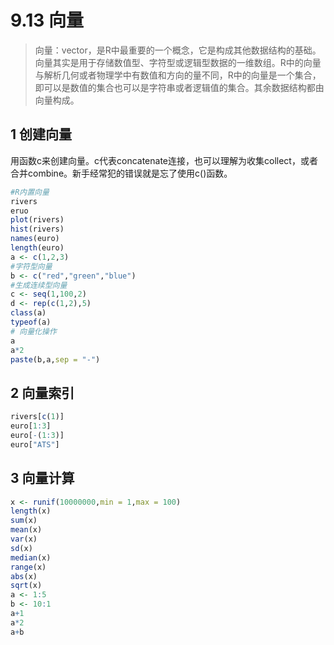 # 9.13 向量
>向量：vector，是R中最重要的一个概念，它是构成其他数据结构的基础。向量其实是用于存储数值型、字符型或逻辑型数据的一维数组。R中的向量与解析几何或者物理学中有数值和方向的量不同，R中的向量是一个集合，即可以是数值的集合也可以是字符串或者逻辑值的集合。其余数据结构都由向量构成。

## 1 创建向量

用函数c来创建向量。c代表concatenate连接，也可以理解为收集collect，或者合并combine。新手经常犯的错误就是忘了使用c()函数。

```r
#R内置向量
rivers
eruo
plot(rivers)  
hist(rivers)  
names(euro)  
length(euro)  
a <- c(1,2,3)  
#字符型向量
b <- c("red","green","blue")  
#生成连续型向量
c <- seq(1,100,2)  
d <- rep(c(1,2),5)  
class(a)  
typeof(a)  
# 向量化操作  
a  
a*2  
paste(b,a,sep = "-")  
```

## 2 向量索引
```r
rivers[c(1)]
euro[1:3]  
euro[-(1:3)]  
euro["ATS"]  
```

## 3 向量计算
```r
x <- runif(10000000,min = 1,max = 100)  
length(x)  
sum(x)  
mean(x)  
var(x)  
sd(x)  
median(x)  
range(x)  
abs(x)  
sqrt(x)  
a <- 1:5
b <- 10:1
a+1
a*2
a+b
```